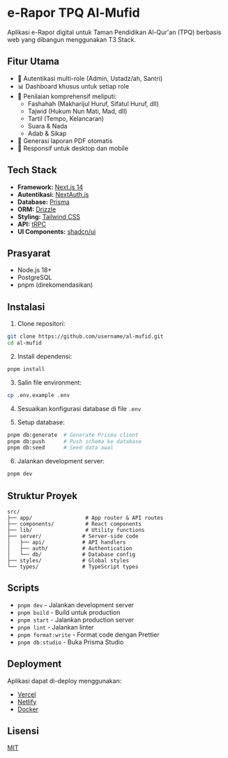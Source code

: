 # e-Rapor TPQ Al-Mufid

Aplikasi e-Rapor digital untuk Taman Pendidikan Al-Qur'an (TPQ) berbasis web yang dibangun menggunakan T3 Stack.

## Fitur Utama

- 🔐 Autentikasi multi-role (Admin, Ustadz/ah, Santri)
- 📊 Dashboard khusus untuk setiap role
- 📝 Penilaian komprehensif meliputi:
  - Fashahah (Makharijul Huruf, Sifatul Huruf, dll)
  - Tajwid (Hukum Nun Mati, Mad, dll)
  - Tartil (Tempo, Kelancaran)
  - Suara & Nada
  - Adab & Sikap
- 📄 Generasi laporan PDF otomatis
- 📱 Responsif untuk desktop dan mobile

## Tech Stack

- **Framework:** [Next.js 14](https://nextjs.org)
- **Autentikasi:** [NextAuth.js](https://next-auth.js.org)
- **Database:** [Prisma](https://prisma.io)
- **ORM:** [Drizzle](https://orm.drizzle.team)
- **Styling:** [Tailwind CSS](https://tailwindcss.com)
- **API:** [tRPC](https://trpc.io)
- **UI Components:** [shadcn/ui](https://ui.shadcn.com)

## Prasyarat

- Node.js 18+ 
- PostgreSQL
- pnpm (direkomendasikan)

## Instalasi

1. Clone repositori:
```bash
git clone https://github.com/username/al-mufid.git
cd al-mufid
```

2. Install dependensi:
```bash
pnpm install
```

3. Salin file environment:
```bash
cp .env.example .env
```

4. Sesuaikan konfigurasi database di file `.env`

5. Setup database:
```bash
pnpm db:generate  # Generate Prisma client
pnpm db:push      # Push schema ke database
pnpm db:seed      # Seed data awal
```

6. Jalankan development server:
```bash
pnpm dev
```

## Struktur Proyek

```
src/
├── app/                 # App router & API routes
├── components/          # React components
├── lib/                 # Utility functions
├── server/             # Server-side code
│   ├── api/            # API handlers
│   ├── auth/           # Authentication
│   └── db/             # Database config
├── styles/             # Global styles
└── types/              # TypeScript types
```

## Scripts

- `pnpm dev` - Jalankan development server
- `pnpm build` - Build untuk production
- `pnpm start` - Jalankan production server
- `pnpm lint` - Jalankan linter
- `pnpm format:write` - Format code dengan Prettier
- `pnpm db:studio` - Buka Prisma Studio

## Deployment

Aplikasi dapat di-deploy menggunakan:
- [Vercel](https://create.t3.gg/en/deployment/vercel)
- [Netlify](https://create.t3.gg/en/deployment/netlify)
- [Docker](https://create.t3.gg/en/deployment/docker)

## Lisensi

[MIT](LICENSE)

